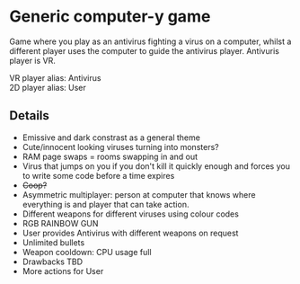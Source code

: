 # Generic computer-y game

Game where you play as an antivirus fighting a virus on a computer, whilst a different player uses the computer to guide the antivirus player.
Antivuris player is VR.

VR player alias: Antivirus<br>
2D player alias: User

## Details

* Emissive and dark constrast as a general theme
* Cute/innocent looking viruses turning into monsters?
* RAM page swaps = rooms swapping in and out
* Virus that jumps on you if you don't kill it quickly enough and forces you to write some code before a time expires
* ~~Coop?~~
* Asymmetric multiplayer: person at computer that knows where everything is and player that can take action.
* Different weapons for different viruses using colour codes
* RGB RAINBOW GUN
* User provides Antivirus with different weapons on request
* Unlimited bullets
* Weapon cooldown: CPU usage full
* Drawbacks TBD
* More actions for User
